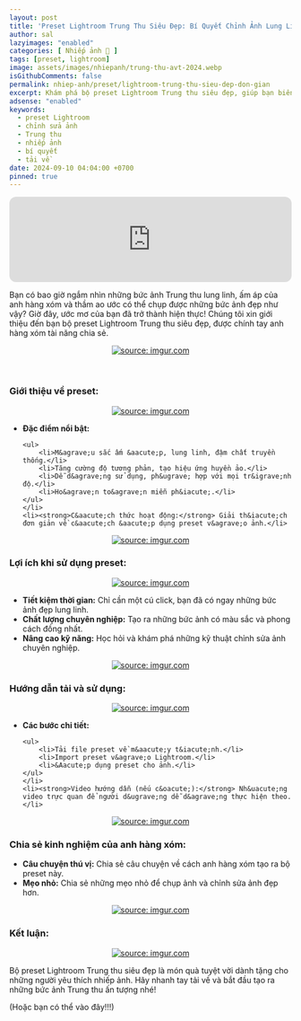 ```yaml
---
layout: post
title: 'Preset Lightroom Trung Thu Siêu Đẹp: Bí Quyết Chỉnh Ảnh Lung Linh Như Anh Hàng Xóm'
author: sal
lazyimages: "enabled"
categories: [ Nhiếp ảnh 📸 ]
tags: [preset, lightroom]
image: assets/images/nhiepanh/trung-thu-avt-2024.webp
isGithubComments: false
permalink: nhiep-anh/preset/lightroom-trung-thu-sieu-dep-don-gian
excerpt: Khám phá bộ preset Lightroom Trung thu siêu đẹp, giúp bạn biến những bức ảnh thường ngày thành tác phẩm nghệ thuật lung linh. Học hỏi bí quyết chỉnh ảnh từ anh hàng xóm chuyên nghiệp. Tải về ngay và trải nghiệm!
adsense: "enabled"
keywords:
  - preset Lightroom
  - chỉnh sửa ảnh
  - Trung thu
  - nhiếp ảnh
  - bí quyết
  - tải về
date: 2024-09-10 04:04:00 +0700
pinned: true
---
```


<iframe style="border-radius:12px" src="https://open.spotify.com/embed/track/4It0bKQPGE9eSHLxzkAYOZ?utm_source=generator" width="100%" height="152" frameBorder="0" allowfullscreen="" allow="autoplay; clipboard-write; encrypted-media; fullscreen; picture-in-picture" loading="lazy"></iframe>

Bạn có bao giờ ngắm nhìn những bức ảnh Trung thu lung linh, ấm áp của anh hàng xóm và thầm ao ước có thể chụp được những bức ảnh đẹp như vậy? Giờ đây, ước mơ của bạn đã trở thành hiện thực! Chúng tôi xin giới thiệu đến bạn bộ preset Lightroom Trung thu siêu đẹp, được chính tay anh hàng xóm tài năng chia sẻ.

<div class="content" style="text-align:center; ">
<a href="https://i.imgur.com/V1Dakkv"><img loading="lazy" src="https://i.imgur.com/EMVxH9o.jpeg" title="source: imgur.com" /></a><p></p><br></div>

<h3><strong>Giới thiệu về preset:</strong></h3>

<div class="content" style="text-align:center; ">
<a href="https://i.imgur.com/RSJk9FC"><img loading="lazy" src="https://i.imgur.com/RSJk9FC.jpeg" title="source: imgur.com" /></a></div>

<ul>
	<li><strong>Đặc điểm nổi bật:</strong>

	<ul>
		<li>M&agrave;u sắc ấm &aacute;p, lung linh, đậm chất truyền thống.</li>
		<li>Tăng cường độ tương phản, tạo hiệu ứng huyền ảo.</li>
		<li>Dễ d&agrave;ng sử dụng, ph&ugrave; hợp với mọi tr&igrave;nh độ.</li>
		<li>Ho&agrave;n to&agrave;n miễn ph&iacute;.</li>
	</ul>
	</li>
	<li><strong>C&aacute;ch thức hoạt động:</strong> Giải th&iacute;ch đơn giản về c&aacute;ch &aacute;p dụng preset v&agrave;o ảnh.</li>
</ul>

<div class="content" style="text-align:center; ">
<a href="https://i.imgur.com/pHDucNg"><img loading="lazy" src="https://i.imgur.com/pHDucNg.jpeg" title="source: imgur.com" /></a></div>

<h3><strong>Lợi &iacute;ch khi sử dụng preset:</strong></h3>

<div class="content" style="text-align:center; ">
<a href="https://i.imgur.com/far46gJ"><img loading="lazy" src="https://i.imgur.com/far46gJ.jpeg" title="source: imgur.com" /></a></div>

<ul>
	<li><strong>Tiết kiệm thời gian:</strong> Chỉ cần một c&uacute; click, bạn đ&atilde; c&oacute; ngay những bức ảnh đẹp lung linh.</li>
	<li><strong>Chất lượng chuy&ecirc;n nghiệp:</strong> Tạo ra những bức ảnh c&oacute; m&agrave;u sắc v&agrave; phong c&aacute;ch đồng nhất.</li>
	<li><strong>N&acirc;ng cao kỹ năng:</strong> Học hỏi v&agrave; kh&aacute;m ph&aacute; những kỹ thuật chỉnh sửa ảnh chuy&ecirc;n nghiệp.</li>
</ul>

<div class="content" style="text-align:center; ">
<a href="https://i.imgur.com/CDrQFJn"><img loading="lazy" src="https://i.imgur.com/CDrQFJn.jpeg" title="source: imgur.com" /></a></div>

<h3><strong>Hướng dẫn tải v&agrave; sử dụng:</strong></h3>

<div class="content" style="text-align:center; ">
<a href="https://i.imgur.com/xJPty7S"><img loading="lazy" src="https://i.imgur.com/xJPty7S.jpeg" title="source: imgur.com" /></a></div>

<ul>
	<li><strong>C&aacute;c bước chi tiết:</strong>

	<ul>
		<li>Tải file preset về m&aacute;y t&iacute;nh.</li>
		<li>Import preset v&agrave;o Lightroom.</li>
		<li>&Aacute;p dụng preset cho ảnh.</li>
	</ul>
	</li>
	<li><strong>Video hướng dẫn (nếu c&oacute;):</strong> Nh&uacute;ng video trực quan để người d&ugrave;ng dễ d&agrave;ng thực hiện theo.</li>
</ul>

<div class="content" style="text-align:center; ">
<a href="https://i.imgur.com/HyuDMQi"><img loading="lazy" src="https://i.imgur.com/HyuDMQi.jpeg" title="source: imgur.com" /></a></div>

<h3><strong>Chia sẻ kinh nghiệm của anh h&agrave;ng x&oacute;m:</strong></h3>

<ul>
	<li><strong>C&acirc;u chuyện th&uacute; vị:</strong> Chia sẻ c&acirc;u chuyện về c&aacute;ch anh h&agrave;ng x&oacute;m tạo ra bộ preset n&agrave;y.</li>
	<li><strong>Mẹo nhỏ:</strong> Chia sẻ những mẹo nhỏ để chụp ảnh v&agrave; chỉnh sửa ảnh đẹp hơn.</li>
</ul>

<div class="content" style="text-align:center; ">
<a href="https://i.imgur.com/rw5uvY6"><img loading="lazy" src="https://i.imgur.com/rw5uvY6.jpeg" title="source: imgur.com" /></a></div>

<h3><strong>Kết luận:</strong></h3>

<div class="content" style="text-align:center; ">
<a href="https://i.imgur.com/2IvlaWh"><img loading="lazy" src="https://i.imgur.com/2IvlaWh.jpeg" title="source: imgur.com" /></a></div>

<p>Bộ preset Lightroom Trung thu si&ecirc;u đẹp l&agrave; m&oacute;n qu&agrave; tuyệt vời d&agrave;nh tặng cho những người y&ecirc;u th&iacute;ch nhiếp ảnh. H&atilde;y nhanh tay tải về v&agrave; bắt đầu tạo ra những bức ảnh Trung thu ấn tượng nh&eacute;!</p>


<style>
table{border-collapse:collapse;border-spacing:0;margin:0 auto;width:700px}table td,table th{border:1px solid #ccc;padding:10px}table th{background-color:#f3f3f3}@media only screen and (max-width:700px){table{margin:0 10px;width:auto}}@media only screen and (max-width:480px){table td,table th{display:block;border-bottom:none}table tr:last-child td{border-bottom:1px solid #ccc}}
#resultIm{display:none;}
</style>
<div id="table-download"></div>
<script>
let linkDownload="https://anhhangxom.gumroad.com/l/trung-thu";let h2=document.createElement("h2");h2.style.fontStyle="normal",h2.style.marginLeft="0",h2.style.marginRight="0",h2.style.textAlign="start";let strong=document.createElement("strong");strong.textContent="Tải về",h2.appendChild(strong);let p=document.createElement("p");p.style.textAlign="center";let em=document.createElement("em");em.textContent="(Nếu link tải kh\xf4ng hoạt động, c\xe1c bạn vui l\xf2ng comment b\xean dưới để được hỗ trợ sớm nhất)",p.appendChild(em);let table=document.createElement("table"),tr1=document.createElement("tr"),th1=document.createElement("th");th1.textContent="Upload";let td1=document.createElement("td");td1.textContent="AnhHangXom",tr1.appendChild(th1),tr1.appendChild(td1);let tr2=document.createElement("tr"),th2=document.createElement("th");th2.textContent="Tải về";let td2=document.createElement("td"),pResult=document.createElement("p");pResult.id="result";let aDownload=document.createElement("a");aDownload.href=linkDownload,aDownload.target="_blank",aDownload.classList.add("item-link","item-content","link","external"),aDownload.id="facebook",aDownload.textContent="Tải xuống",aDownload.onclick=function(t){getHrefOnclickAndRedirectWithLink(t)};let imgResultIm=document.createElement("img");imgResultIm.loading="lazy",imgResultIm.id="resultIm",imgResultIm.src="https://i.stack.imgur.com/SBv4T.gif",imgResultIm.alt="Computer man",imgResultIm.width="250",td2.appendChild(pResult),td2.appendChild(aDownload),td2.appendChild(imgResultIm),tr2.appendChild(th2),tr2.appendChild(td2);let tr3=document.createElement("tr"),th3=document.createElement("th");th3.textContent="Pass(Nếu có)";let td3=document.createElement("td");td3.textContent="anhhangxom.xyz",tr3.appendChild(th3),tr3.appendChild(td3),table.appendChild(tr1),table.appendChild(tr2),table.appendChild(tr3);let tableDownloadDiv=document.getElementById("table-download");tableDownloadDiv.appendChild(h2),tableDownloadDiv.appendChild(p),tableDownloadDiv.appendChild(table);
function redirect(){setInterval(myURL,5e3),document.getElementById("result").innerHTML="<b>🕵️ Đang tạo link tải. Bạn đợi tẹo nha ;)"}
function myURL(){document.location.href=linkDownload,toggleImage(),clearInterval(interval)}
function toggleImage() {document.getElementById("resultIm").style.display = "block";
}
</script>

(Hoặc bạn có thể vào đây!!!)

<div class="iframely-embed"><div class="iframely-responsive" style="height: 140px; padding-bottom: 0;"><a href="https://www.tiktok.com/@anhhangxom.foto/photo/7366907505240329492" data-iframely-url="//iframely.net/AaPt5UC?card=small"></a></div></div><script async src="//iframely.net/embed.js"></script>

